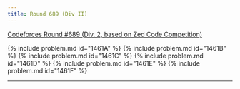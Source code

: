 ```yaml
---
title: Round 689 (Div II)
---
```


[Codeforces Round #689 (Div. 2, based on Zed Code Competition)](https://codeforces.com/contest/1461)

{% include problem.md id="1461A" %}
{% include problem.md id="1461B" %}
{% include problem.md id="1461C" %}
{% include problem.md id="1461D" %}
{% include problem.md id="1461E" %}
{% include problem.md id="1461F" %}

* * *

<object data='notes/R-689.pdf' width='1000' height='1000' type='application/pdf'/>

